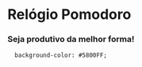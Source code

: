 <main>
      <h1>Relógio Pomodoro</h1>
      <h3>Seja produtivo da melhor forma!</h3>
      
      background-color: #5800FF;
      
      
      
